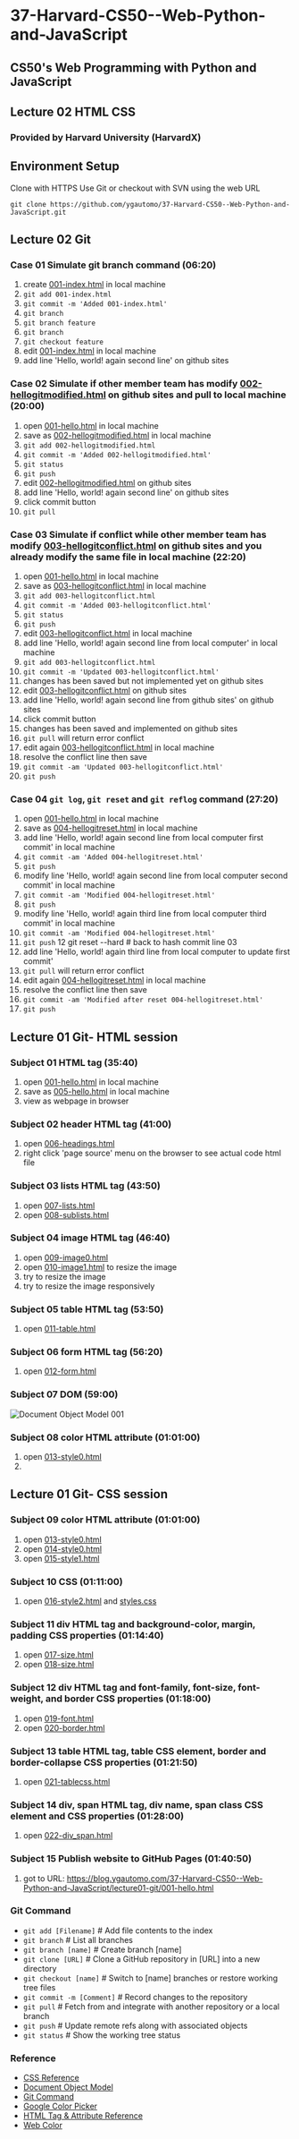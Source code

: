 # 37-Harvard-CS50--Web-Python-and-JavaScript
## CS50's Web Programming with Python and JavaScript
## Lecture 02 HTML CSS
### Provided by Harvard University (HarvardX)

## Environment Setup
Clone with HTTPS
Use Git or checkout with SVN using the web URL

`git clone https://github.com/ygautomo/37-Harvard-CS50--Web-Python-and-JavaScript.git`

## Lecture 02 Git
### Case 01 Simulate git branch command (06:20)
01. create [001-index.html](/lecture02-htmlcss/001-index.html) in local machine 
02. `git add 001-index.html`
03. `git commit -m 'Added 001-index.html'`
04. `git branch`
05. `git branch feature`
06. `git branch`
07. `git checkout feature`
08. edit [001-index.html](/lecture02-htmlcss/001-index.html) in local machine
09. add line 'Hello, world! again second line' on github sites 

### Case 02 Simulate if other member team has modify [002-hellogitmodified.html](/lecture01-git/002-hellogitmodified.html) on github sites and pull to local machine (20:00)
01. open [001-hello.html](/lecture01-git/001-hello.html) in local machine
02. save as [002-hellogitmodified.html](/lecture01-git/002-hellogitmodified.html) in local machine
03. `git add 002-hellogitmodified.html`
04. `git commit -m 'Added 002-hellogitmodified.html'`
05. `git status`
06. `git push`
07. edit [002-hellogitmodified.html]((/lecture01-git/002-hellogitmodified.html)) on github sites
08. add line 'Hello, world! again second line' on github sites
09. click commit button
10. `git pull`

### Case 03 Simulate if conflict while other member team has modify [003-hellogitconflict.html](/lecture01-git/003-hellogitconflict.html) on github sites and you already modify the same file in local machine (22:20)
01. open [001-hello.html](/lecture01-git/001-hello.html) in local machine
02. save as [003-hellogitconflict.html](/lecture01-git/003-hellogitconflict.html) in local machine
03. `git add 003-hellogitconflict.html`
04. `git commit -m 'Added 003-hellogitconflict.html'`
05. `git status`
06. `git push`
07. edit [003-hellogitconflict.html]((/lecture01-git/003-hellogitconflict.html)) in local machine
08. add line 'Hello, world! again second line from local computer' in local machine
09. `git add 003-hellogitconflict.html`
10. `git commit -m 'Updated 003-hellogitconflict.html'`
11. changes has been saved but not implemented yet on github sites
12. edit [003-hellogitconflict.html]((/lecture01-git/003-hellogitconflict.html)) on github sites
13. add line 'Hello, world! again second line from github sites' on github sites
14. click commit button
15. changes has been saved and implemented on github sites
16. `git pull` will return error conflict
17. edit again [003-hellogitconflict.html]((/lecture01-git/003-hellogitconflict.html)) in local machine
18. resolve the conflict line then save
19. `git commit -am 'Updated 003-hellogitconflict.html'`
20. `git push`

### Case 04 `git log`, `git reset` and `git reflog` command (27:20)
01. open [001-hello.html](/lecture01-git/001-hello.html) in local machine
02. save as [004-hellogitreset.html](/lecture01-git/004-hellogitreset.html) in local machine
03. add line 'Hello, world! again second line from local computer first commit' in local machine
04. `git commit -am 'Added 004-hellogitreset.html'`
05. `git push`
06. modify line 'Hello, world! again second line from local computer second commit' in local machine
07. `git commit -am 'Modified 004-hellogitreset.html'`
08. `git push`
09. modify line 'Hello, world! again third line from local computer third commit' in local machine
10. `git commit -am 'Modified 004-hellogitreset.html'`
11. `git push`
12 git reset --hard <commit> # back to hash commit line 03
13. add line 'Hello, world! again third line from local computer to update first commit'
16. `git pull` will return error conflict
17. edit again [004-hellogitreset.html]((/lecture01-git/004-hellogitreset.html)) in local machine
18. resolve the conflict line then save
10. `git commit -am 'Modified after reset 004-hellogitreset.html'`
11. `git push`

## Lecture 01 Git- HTML session
### Subject 01 HTML tag (35:40)
01. open [001-hello.html](/lecture01-git/001-hello.html) in local machine
02. save as [005-hello.html](/lecture01-git/005-hello.html) in local machine
03. view as webpage in browser

### Subject 02 header HTML tag (41:00)
01. open [006-headings.html](/lecture01-git/006-headings.html)
02. right click 'page source' menu on the browser to see actual code html file

### Subject 03 lists HTML tag (43:50)
01. open [007-lists.html](/lecture01-git/007-lists.html)
02. open [008-sublists.html](/lecture01-git/008-sublists.html)

### Subject 04 image HTML tag (46:40)
01. open [009-image0.html](/lecture01-git/009-image0.html)
02. open [010-image1.html](/lecture01-git/010-image1.html) to resize the image
02. try to resize the image
03. try to resize the image responsively

### Subject 05 table HTML tag (53:50)
01. open [011-table.html](/lecture01-git/011-table.html)

### Subject 06 form HTML tag (56:20)
01. open [012-form.html](/lecture01-git/012-form.html)

### Subject 07 DOM (59:00)
![Document Object Model 001](/lecture01-git/DOM-model.svg "Document Object Model")

### Subject 08 color HTML attribute (01:01:00)
01. open [013-style0.html](/lecture01-git/013-style0.html)
02.

## Lecture 01 Git- CSS session
### Subject 09 color HTML attribute (01:01:00)
01. open [013-style0.html](/lecture01-git/013-style0.html)
02. open [014-style0.html](/lecture01-git/014-style0.html)
03. open [015-style1.html](/lecture01-git/015-style1.html)

### Subject 10 CSS (01:11:00)
01. open [016-style2.html](/lecture01-git/016-style2.html) and [styles.css](/lecture01-git/styles.css)

### Subject 11 div HTML tag and background-color, margin, padding CSS properties (01:14:40)
01. open [017-size.html](/lecture01-git/017-size.html)
02. open [018-size.html](/lecture01-git/018-size.html)

### Subject 12 div HTML tag and font-family, font-size, font-weight, and border CSS properties (01:18:00)
01. open [019-font.html](/lecture01-git/019-font.html)
02. open [020-border.html](/lecture01-git/020-border.html)

### Subject 13 table HTML tag, table CSS element, border and border-collapse CSS properties (01:21:50)
01. open [021-tablecss.html](/lecture01-git/021-tablecss.html)

### Subject 14 div, span HTML tag, div name, span class CSS element and CSS properties (01:28:00)
01. open [022-div_span.html](/lecture01-git/022-div_span.html)

### Subject 15 Publish website to GitHub Pages (01:40:50)
01. got to URL: https://blog.ygautomo.com/37-Harvard-CS50--Web-Python-and-JavaScript/lecture01-git/001-hello.html


### Git Command
- `git add [Filename]`		# Add file contents to the index
- `git branch` 				# List all branches
- `git branch [name]`		# Create branch [name]
- `git clone [URL]`			# Clone a GitHub repository in [URL] into a new directory
- `git checkout [name]` 	# Switch to [name] branches or restore working tree files
- `git commit -m [Comment]`	# Record changes to the repository
- `git pull` 				# Fetch from and integrate with another repository or a local branch
- `git push`				# Update remote refs along with associated objects
- `git status`				# Show the working tree status


### Reference
- [CSS Reference](https://www.w3schools.com/cssref/default.asp)
- [Document Object Model](https://www.digitalocean.com/community/tutorial_series/understanding-the-dom-document-object-model)
- [Git Command](https://git-scm.com/)
- [Google Color Picker](https://www.google.com/)
- [HTML Tag & Attribute Reference](https://www.w3schools.com/tags/default.asp)
- [Web Color](https://en.wikipedia.org/wiki/Web_colors)